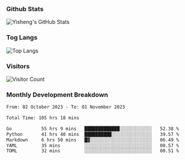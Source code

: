 ### Github Stats
![Yisheng's GitHub Stats](https://github-readme-stats-9qabuvhk1-gongyisheng.vercel.app/api?username=gongyisheng&count_private=true&show_icons=true)
### Tog Langs
![Top Langs](https://github-readme-stats-9qabuvhk1-gongyisheng.vercel.app/api/top-langs/?username=gongyisheng&layout=compact)
### Visitors
![Visitor Count](https://profile-counter.glitch.me/gongyisheng/count.svg)
### Monthly Development Breakdown
<!--START_SECTION:waka-->

```txt
From: 02 October 2023 - To: 01 November 2023

Total Time: 105 hrs 18 mins

Go           55 hrs 9 mins   █████████████░░░░░░░░░░░░   52.38 %
Python       41 hrs 40 mins  ██████████░░░░░░░░░░░░░░░   39.57 %
Markdown     6 hrs 50 mins   █▓░░░░░░░░░░░░░░░░░░░░░░░   06.49 %
YAML         35 mins         ░░░░░░░░░░░░░░░░░░░░░░░░░   00.57 %
TOML         32 mins         ░░░░░░░░░░░░░░░░░░░░░░░░░   00.51 %
```

<!--END_SECTION:waka-->
